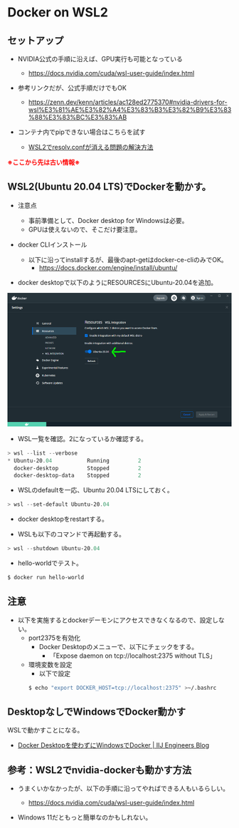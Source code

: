# Docker on WSL2

## セットアップ

- NVIDIA公式の手順に沿えば、GPU実行も可能となっている
  - https://docs.nvidia.com/cuda/wsl-user-guide/index.html

- 参考リンクだが、公式手順だけでもOK
  - https://zenn.dev/kenn/articles/ac128ed2775370#nvidia-drivers-for-wsl%E3%81%AE%E3%82%A4%E3%83%B3%E3%82%B9%E3%83%88%E3%83%BC%E3%83%AB

- コンテナ内でpipできない場合はこちらを試す
  - [WSL2でresolv.confが消える問題の解決方法](https://zenn.dev/frog/articles/9ae2428be2825a)


__<span style="color: red; ">※ここから先は古い情報※</span>__

## WSL2(Ubuntu 20.04 LTS)でDockerを動かす。

- 注意点
  - 事前準備として、Docker desktop for Windowsは必要。
  - GPUは使えないので、そこだけ要注意。

- docker CLIインストール
  - 以下に沿ってinstallするが、最後のapt-getはdocker-ce-cliのみでOK。
    - https://docs.docker.com/engine/install/ubuntu/

- docker desktopで以下のようにRESOURCESにUbuntu-20.04を追加。

<img height="300" src="./figures/fig001.png">

- WSL一覧を確認。2になっているか確認する。
```powershell
> wsl --list --verbose
* Ubuntu-20.04           Running         2
  docker-desktop         Stopped         2
  docker-desktop-data    Stopped         2
```

- WSLのdefaultを一応、Ubuntu 20.04 LTSにしておく。
```powershell
> wsl --set-default Ubuntu-20.04
```

- docker desktopをrestartする。

- WSLも以下のコマンドで再起動する。
```powershell
> wsl --shutdown Ubuntu-20.04
```

- hello-worldでテスト。
```sh
$ docker run hello-world
```

## 注意

- 以下を実施するとdockerデーモンにアクセスできなくなるので、設定しない。
  - port2375を有効化
    - Docker Desktopのメニューで、以下にチェックをする。
      - 「Expose daemon on tcp://localhost:2375 without TLS」
  - 環境変数を設定
    - 以下で設定
    ```sh
    $ echo "export DOCKER_HOST=tcp://localhost:2375" >~/.bashrc
    ```

## DesktopなしでWindowsでDocker動かす

WSLで動かすことになる。

- [Docker Desktopを使わずにWindowsでDocker | IIJ Engineers Blog](https://eng-blog.iij.ad.jp/archives/14205)

## 参考：WSL2でnvidia-dockerも動かす方法

- うまくいかなかったが、以下の手順に沿ってやればできる人もいるらしい。
  - https://docs.nvidia.com/cuda/wsl-user-guide/index.html

- Windows 11だともっと簡単なのかもしれない。
